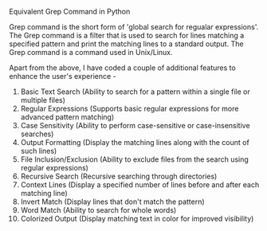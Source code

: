 Equivalent Grep Command in Python

Grep command is the short form of 'global search for regualar expressions'. The Grep command is a filter that is used to search for lines matching a specified pattern and print the matching
lines to a standard output. The Grep command is a command used in Unix/Linux.

Apart from the above, I have coded a couple of additional features to enhance the user's experience - 
1) Basic Text Search (Ability to search for a pattern within a single file or multiple files)
2) Regular Expressions (Supports basic regular expressions for more advanced pattern matching)
3) Case Sensitivity (Ability to perform case-sensitive or case-insensitive searches)
4) Output Formatting (Display the matching lines along with the count of such lines)
5) File Inclusion/Exclusion (Ability to exclude files from the search using regular expressions)
6) Recursive Search (Recursive searching through directories)
7) Context Lines (Display a specified number of lines before and after each matching line)
8) Invert Match (Display lines that don't match the pattern)
9) Word Match (Ability to search for whole words)
10) Colorized Output (Display matching text in color for improved visibility)
